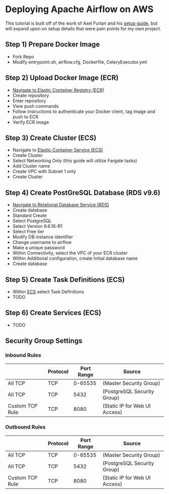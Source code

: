 # Deploying Apache Airflow on AWS

This tutorial is built off of the work of Axel Furlan and his [setup guide]([https://towardsdatascience.com/how-to-deploy-apache-airflow-with-celery-on-aws-ce2518dbf631](https://towardsdatascience.com/how-to-deploy-apache-airflow-with-celery-on-aws-ce2518dbf631)), but will expand upon on setup details that were pain points for my own project. 

## Step 1) Prepare Docker Image

- Fork Repo
 - Modify entrypoint.sh<nolink>, airflow.cfg, Dockerfile, CeleryExecutor.yml

## Step 2) Upload Docker Image (ECR)

- [Navigate to Elastic Container Registry (ECR)]([https://aws.amazon.com/ecr/](https://aws.amazon.com/ecr/))
- Create repository
- Enter repository
- View push commands
- Follow instructions to authenticate your Docker client, tag image and push to ECR
- Verify ECR image

## Step 3) Create Cluster (ECS)

- Navigate to [Elastic Container Service (ECS)]([https://aws.amazon.com/ecs/](https://aws.amazon.com/ecs/))
- Create Cluster
- Select Networking Only (this guide will utilize Fargate tasks)
- Add Cluster name
- Create VPC with Subnet 1 only
- Create Cluster

## Step 4) Create PostGreSQL Database (RDS v9.6)

- [Navigate to Relational Database Service (RDS)]([https://aws.amazon.com/rds/](https://aws.amazon.com/rds/))
- Create database
- Standard Create
- Select PostgreSQL
- Select Version 9.6.16-R1
- Select Free tier
- Modify DB instance identifier
- Change username to airflow
- Make a unique password
- Within Connectivity, select the VPC of your ECR cluster
- Within Additional configuration, create Initial database name
- Create database



## Step 5) Create Task Definitions (ECS)

- Within [ECS]([https://aws.amazon.com/ecs/](https://aws.amazon.com/ecs/)) select Task Definitions
- TODO

## Step 6) Create Services (ECS)

- TODO

## Security Group Settings

### Inbound Rules

|                |Protocol     |Port Range  |Source|
|----------------|-------------|------------|------|
|All TCP         |TCP|0-65535  |(Master Security Group)                  |
|All TCP         |TCP|5432  | (PostgreSQL Security Group)     |
|Custom TCP Rule |TCP|8080     | (Static IP for Web UI Access)|

### Outbound Rules

|                |Protocol     |Port Range  |Source|
|----------------|-------------|------------|------|
|All TCP         |TCP|0-65535  | (Master Security Group)                   |
|All TCP         |TCP|5432  | (PostgreSQL Security Group)     |
|Custom TCP Rule |TCP|8080     | (Static IP for Web UI Access)|
